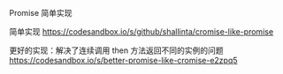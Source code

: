 Promise 简单实现

简单实现
https://codesandbox.io/s/github/shallinta/cromise-like-promise

更好的实现：解决了连续调用 then 方法返回不同的实例的问题
https://codesandbox.io/s/better-promise-like-cromise-e2zpq5
